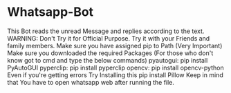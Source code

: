 # Whatsapp-Bot
This Bot reads the unread Message and replies
according to the text. WARNING: Don't Try it
for Official Purpose. Try it with your Friends
and family members.
Make sure you have assigned pip to Path (Very Important)
Make sure you downloaded the required Packages
(For those who don't know got to cmd and type
the below commands)
pyautogui: pip install PyAutoGUI
pyperclip: pip install pyperclip
opencv: pip install opencv-python
Even if you're getting errors Try Installing this pip install Pillow
Keep in mind that You have to open whatsapp web after running the file.
